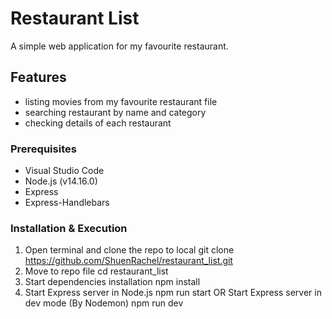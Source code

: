# Restaurant List
A simple web application for my favourite restaurant.

## Features
- listing movies from my favourite restaurant file
- searching restaurant by name and category
- checking details of each restaurant

### Prerequisites
- Visual Studio Code
- Node.js (v14.16.0)
- Express
- Express-Handlebars

### Installation & Execution
1. Open terminal and clone the repo to local
    git clone https://github.com/ShuenRachel/restaurant_list.git
2. Move to repo file
    cd restaurant_list
3. Start dependencies installation 
    npm install
4. Start Express server in Node.js
    npm run start
   OR
   Start Express server in dev mode (By Nodemon)
    npm run dev